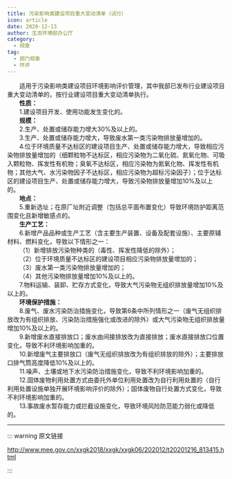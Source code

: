 ```yaml
---
title: 污染影响类建设项目重大变动清单（试行）
icon: article
date: 2020-12-13
author: 生态环境部办公厅
category:
  - 规章
tag:
  - 部门规章
  - 环评
---
```


<p>&emsp;&emsp;适用于污染影响类建设项目环境影响评价管理，其中我部已发布行业建设项目重大变动清单的，按行业建设项目重大变动清单执行。<br>
&emsp;&emsp;<b>性质：</b><br>
&emsp;&emsp;1.建设项目开发、使用功能发生变化的。<br>
&emsp;&emsp;<b>规模：</b><br>
&emsp;&emsp;2.生产、处置或储存能力增大30%及以上的。<br>
&emsp;&emsp;3.生产、处置或储存能力增大，导致废水第一类污染物排放量增加的。<br>
&emsp;&emsp;4.位于环境质量不达标区的建设项目生产、处置或储存能力增大，导致相应污染物排放量增加的（细颗粒物不达标区，相应污染物为二氧化硫、氮氧化物、可吸入颗粒物、挥发性有机物；臭氧不达标区，相应污染物为氮氧化物、挥发性有机物；其他大气、水污染物因子不达标区，相应污染物为超标污染因子）；位于达标区的建设项目生产、处置或储存能力增大，导致污染物排放量增加10%及以上的。<br>
&emsp;&emsp;<b>地点：</b><br>
&emsp;&emsp;5.重新选址；在原厂址附近调整（包括总平面布置变化）导致环境防护距离范围变化且新增敏感点的。<br>
&emsp;&emsp;<b>生产工艺：</b><br>
&emsp;&emsp;6.新增产品品种或生产工艺（含主要生产装置、设备及配套设施）、主要原辅材料、燃料变化，导致以下情形之一：<br>
&emsp;&emsp;（1）新增排放污染物种类的（毒性、挥发性降低的除外）；<br>
&emsp;&emsp;（2）位于环境质量不达标区的建设项目相应污染物排放量增加的；<br>
&emsp;&emsp;（3）废水第一类污染物排放量增加的；<br>
&emsp;&emsp;（4）其他污染物排放量增加10%及以上的。<br>
&emsp;&emsp;7.物料运输、装卸、贮存方式变化，导致大气污染物无组织排放量增加10%及以上的。<br>
&emsp;&emsp;<b>环境保护措施：</b><br>
&emsp;&emsp;8.废气、废水污染防治措施变化，导致第6条中所列情形之一（废气无组织排放改为有组织排放、污染防治措施强化或改进的除外）或大气污染物无组织排放量增加10%及以上的。<br>
&emsp;&emsp;9.新增废水直接排放口；废水由间接排放改为直接排放；废水直接排放口位置变化，导致不利环境影响加重的。<br>
&emsp;&emsp;10.新增废气主要排放口（废气无组织排放改为有组织排放的除外）；主要排放口排气筒高度降低10%及以上的。<br>
&emsp;&emsp;11.噪声、土壤或地下水污染防治措施变化，导致不利环境影响加重的。<br>
&emsp;&emsp;12.固体废物利用处置方式由委托外单位利用处置改为自行利用处置的（自行利用处置设施单独开展环境影响评价的除外）；固体废物自行处置方式变化，导致不利环境影响加重的。<br>
&emsp;&emsp;13.事故废水暂存能力或拦截设施变化，导致环境风险防范能力弱化或降低的。</p>

---

::: warning 原文链接

<http://www.mee.gov.cn/xxgk2018/xxgk/xxgk06/202012/t20201216_813415.html>

:::